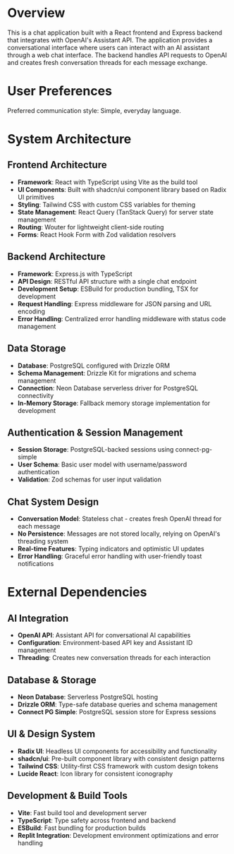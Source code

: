 # Overview

This is a chat application built with a React frontend and Express backend that integrates with OpenAI's Assistant API. The application provides a conversational interface where users can interact with an AI assistant through a web chat interface. The backend handles API requests to OpenAI and creates fresh conversation threads for each message exchange.

# User Preferences

Preferred communication style: Simple, everyday language.

# System Architecture

## Frontend Architecture
- **Framework**: React with TypeScript using Vite as the build tool
- **UI Components**: Built with shadcn/ui component library based on Radix UI primitives
- **Styling**: Tailwind CSS with custom CSS variables for theming
- **State Management**: React Query (TanStack Query) for server state management
- **Routing**: Wouter for lightweight client-side routing
- **Forms**: React Hook Form with Zod validation resolvers

## Backend Architecture
- **Framework**: Express.js with TypeScript
- **API Design**: RESTful API structure with a single chat endpoint
- **Development Setup**: ESBuild for production bundling, TSX for development
- **Request Handling**: Express middleware for JSON parsing and URL encoding
- **Error Handling**: Centralized error handling middleware with status code management

## Data Storage
- **Database**: PostgreSQL configured with Drizzle ORM
- **Schema Management**: Drizzle Kit for migrations and schema management
- **Connection**: Neon Database serverless driver for PostgreSQL connectivity
- **In-Memory Storage**: Fallback memory storage implementation for development

## Authentication & Session Management
- **Session Storage**: PostgreSQL-backed sessions using connect-pg-simple
- **User Schema**: Basic user model with username/password authentication
- **Validation**: Zod schemas for user input validation

## Chat System Design
- **Conversation Model**: Stateless chat - creates fresh OpenAI thread for each message
- **No Persistence**: Messages are not stored locally, relying on OpenAI's threading system
- **Real-time Features**: Typing indicators and optimistic UI updates
- **Error Handling**: Graceful error handling with user-friendly toast notifications

# External Dependencies

## AI Integration
- **OpenAI API**: Assistant API for conversational AI capabilities
- **Configuration**: Environment-based API key and Assistant ID management
- **Threading**: Creates new conversation threads for each interaction

## Database & Storage
- **Neon Database**: Serverless PostgreSQL hosting
- **Drizzle ORM**: Type-safe database queries and schema management
- **Connect PG Simple**: PostgreSQL session store for Express sessions

## UI & Design System
- **Radix UI**: Headless UI components for accessibility and functionality
- **shadcn/ui**: Pre-built component library with consistent design patterns
- **Tailwind CSS**: Utility-first CSS framework with custom design tokens
- **Lucide React**: Icon library for consistent iconography

## Development & Build Tools
- **Vite**: Fast build tool and development server
- **TypeScript**: Type safety across frontend and backend
- **ESBuild**: Fast bundling for production builds
- **Replit Integration**: Development environment optimizations and error handling